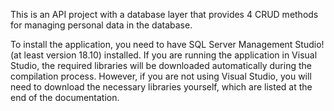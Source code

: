 This is an API project with a database layer that provides 4 CRUD methods for managing personal data in the database. 

To install the application, you need to have SQL Server Management Studio! (at least version 18.10) installed. If you are running the application in Visual Studio, the required libraries will be downloaded automatically during the compilation process. However, if you are not using Visual Studio, you will need to download the necessary libraries yourself, which are listed at the end of the documentation.


